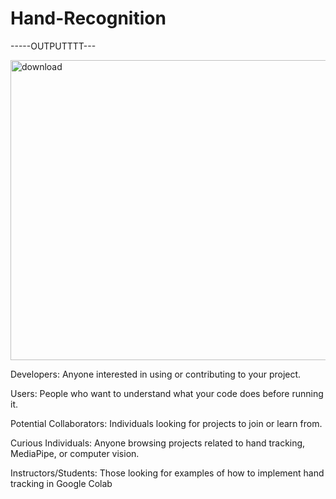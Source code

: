 # Hand-Recognition 

-----OUTPUTTTT---

<img width="640" height="480" alt="download" src="https://github.com/user-attachments/assets/00b89d71-4d66-4ee3-862d-1dc30281e986" />

Developers: Anyone interested in using or contributing to your project.

Users: People who want to understand what your code does before running it.

Potential Collaborators: Individuals looking for projects to join or learn from.

Curious Individuals: Anyone browsing projects related to hand tracking, MediaPipe, or computer vision.

Instructors/Students: Those looking for examples of how to implement hand tracking in Google Colab
